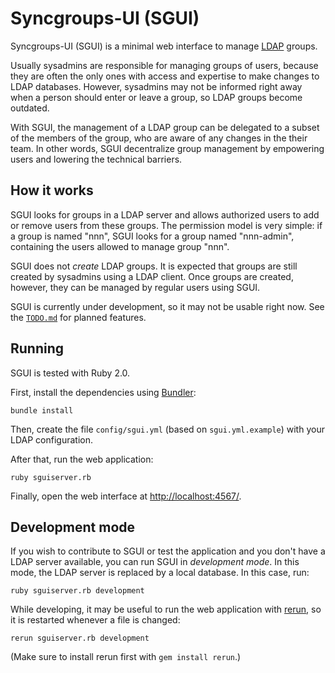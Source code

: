 # Syncgroups-UI (SGUI)

Syncgroups-UI (SGUI) is a minimal web interface to manage [LDAP](http://en.wikipedia.org/wiki/Lightweight_Directory_Access_Protocol) groups.

Usually sysadmins are responsible for managing groups of users, because they are often the only ones with access and expertise to make changes to LDAP databases. However, sysadmins may not be informed right away when a person should enter or leave a group, so LDAP groups become outdated.

With SGUI, the management of a LDAP group can be delegated to a subset of the members of the group, who are aware of any changes in the their team. In other words, SGUI decentralize group management by empowering users and lowering the technical barriers.

## How it works

SGUI looks for groups in a LDAP server and allows authorized users to add or remove users from these groups. The permission model is very simple: if a group is named "nnn", SGUI looks for a group named "nnn-admin", containing the users allowed to manage group "nnn".

SGUI does not *create* LDAP groups. It is expected that groups are still created by sysadmins using a LDAP client. Once groups are created, however, they can be managed by regular users using SGUI.

SGUI is currently under development, so it may not be usable right now. See the [`TODO.md`](TODO.md) for planned features.

## Running

SGUI is tested with Ruby 2.0.

First, install the dependencies using [Bundler](http://bundler.io/):

    bundle install

Then, create the file `config/sgui.yml` (based on `sgui.yml.example`) with your LDAP configuration.

After that, run the web application:

    ruby sguiserver.rb

Finally, open the web interface at <http://localhost:4567/>.

## Development mode

If you wish to contribute to SGUI or test the application and you don't have a LDAP server available, you can run SGUI in *development mode*. In this mode, the LDAP server is replaced by a local database. In this case, run:

    ruby sguiserver.rb development

While developing, it may be useful to run the web application with [rerun](https://github.com/alexch/rerun), so it is restarted whenever a file is changed:

    rerun sguiserver.rb development

(Make sure to install rerun first with `gem install rerun`.)